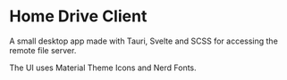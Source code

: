 # Home Drive Client
A small desktop app made with Tauri, Svelte and SCSS for accessing the remote file server.

The UI uses Material Theme Icons and Nerd Fonts.
